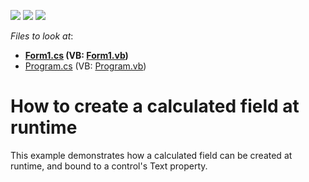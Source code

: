 <!-- default badges list -->
![](https://img.shields.io/endpoint?url=https://codecentral.devexpress.com/api/v1/VersionRange/128599131/17.2.3%2B)
[![](https://img.shields.io/badge/Open_in_DevExpress_Support_Center-FF7200?style=flat-square&logo=DevExpress&logoColor=white)](https://supportcenter.devexpress.com/ticket/details/E1489)
[![](https://img.shields.io/badge/📖_How_to_use_DevExpress_Examples-e9f6fc?style=flat-square)](https://docs.devexpress.com/GeneralInformation/403183)
<!-- default badges end -->
<!-- default file list -->
*Files to look at*:

* **[Form1.cs](./CS/UsingCalculatedFields/Form1.cs) (VB: [Form1.vb](./VB/UsingCalculatedFields/Form1.vb))**
* [Program.cs](./CS/UsingCalculatedFields/Program.cs) (VB: [Program.vb](./VB/UsingCalculatedFields/Program.vb))
<!-- default file list end -->
# How to create a calculated field at runtime


<p>This example demonstrates how a calculated field can be created at runtime, and bound to a control's Text property.</p>

<br/>


